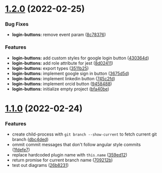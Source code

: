 # [1.2.0](https://github.com/dictybase-playground/dicty-components/compare/1.1.0...1.2.0) (2022-02-25)


### Bug Fixes

* **login-buttons:** remove event param ([8c78376](https://github.com/dictybase-playground/dicty-components/commit/8c7837617700461a97707fe1a812293d0feb3a4d))


### Features

* **login-buttons:** add custom styles for google login button ([430364d](https://github.com/dictybase-playground/dicty-components/commit/430364ddc3d6345c56b203223a5166e2feac3615))
* **login-buttons:** add role attribute for jest ([8d02411](https://github.com/dictybase-playground/dicty-components/commit/8d024115e55b108f4acf8b450a44950a3ccf5a24))
* **login-buttons:** export types ([3511b25](https://github.com/dictybase-playground/dicty-components/commit/3511b25e8c8fc4e61613ffb77d49cb7a56ca7219))
* **login-buttons:** implement google sign in button ([3675d5d](https://github.com/dictybase-playground/dicty-components/commit/3675d5d323ef5e75a717f96ff02d57809aa2aca9))
* **login-buttons:** implement linkedin button ([745c2fd](https://github.com/dictybase-playground/dicty-components/commit/745c2fdb2007a600d06e2125758834916b1cb461))
* **login-buttons:** implement orcid button ([9458488](https://github.com/dictybase-playground/dicty-components/commit/9458488d30eb59d912c24da137caf2b467472b5e))
* **login-buttons:** initialize empty project ([bfa40be](https://github.com/dictybase-playground/dicty-components/commit/bfa40bede3dd0160df8fb1826287c0419b05f7d5))

# [1.1.0](https://github.com/dictybase-playground/dicty-components/compare/v1.0.9...1.1.0) (2022-02-24)


### Features

* create child-process with `git branch --show-current` to fetch current git branch ([dbc4ded](https://github.com/dictybase-playground/dicty-components/commit/dbc4dedce267d52515399dc606470d0ea973f74d))
* ommit commit messages that don't follow angular style commits ([1fdefe7](https://github.com/dictybase-playground/dicty-components/commit/1fdefe755b6e5c47e398bb8923b6c2b9660d633b))
* replace hardcoded plugin name with `this.name` ([359ed12](https://github.com/dictybase-playground/dicty-components/commit/359ed1240e3ba6e3b21e6c0917a6d30b4bb118aa))
* return promise for current branch name ([709212b](https://github.com/dictybase-playground/dicty-components/commit/709212bdbed0b6418f169962c9a757055c92ec8e))
* test out diagrams ([26b8231](https://github.com/dictybase-playground/dicty-components/commit/26b823165722ba49792d5b25762f89bf8ed642b3))
